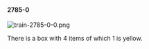 #### 2785-0
![train-2785-0-0.png](https://github.com/lil-lab/nlvr/raw/master/nlvr/train/images/7/train-2785-0-0.png "train-2785-0-0.png")

There is a box with 4 items of which 1 is yellow.
